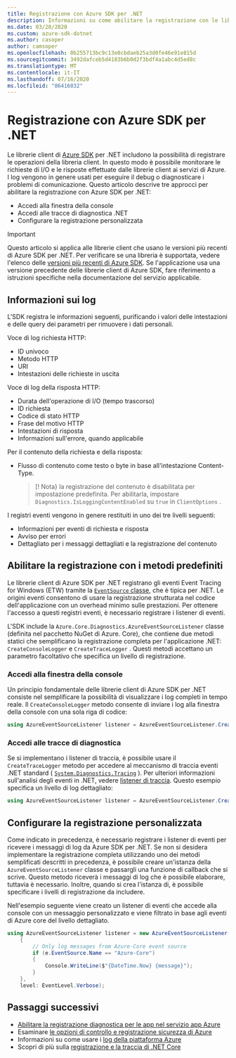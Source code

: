 ```yaml
---
title: Registrazione con Azure SDK per .NET
description: Informazioni su come abilitare la registrazione con le librerie client di Azure SDK per .NET
ms.date: 03/20/2020
ms.custom: azure-sdk-dotnet
ms.author: casoper
author: camsoper
ms.openlocfilehash: 0b255713bc9c13e0cbdaeb25a3d0fe46e91e815d
ms.sourcegitcommit: 3492dafceb5d4183b6b0d2f3bdf4a1abc4d5ed8c
ms.translationtype: MT
ms.contentlocale: it-IT
ms.lasthandoff: 07/16/2020
ms.locfileid: "86416032"
---
```

# <a name="logging-with-the-azure-sdk-for-net"></a>Registrazione con Azure SDK per .NET

Le librerie client di [Azure SDK](https://azure.microsoft.com/downloads/) per .NET includono la possibilità di registrare le operazioni della libreria client. In questo modo è possibile monitorare le richieste di I/O e le risposte effettuate dalle librerie client ai servizi di Azure. I log vengono in genere usati per eseguire il debug o diagnosticare i problemi di comunicazione. Questo articolo descrive tre approcci per abilitare la registrazione con Azure SDK per .NET:

- Accedi alla finestra della console
- Accedi alle tracce di diagnostica .NET
- Configurare la registrazione personalizzata

> [!IMPORTANT]
> Questo articolo si applica alle librerie client che usano le versioni più recenti di Azure SDK per .NET. Per verificare se una libreria è supportata, vedere l'elenco delle [versioni più recenti di Azure SDK](https://azure.github.io/azure-sdk/releases/latest/index.html). Se l'applicazione usa una versione precedente delle librerie client di Azure SDK, fare riferimento a istruzioni specifiche nella documentazione del servizio applicabile.

## <a name="log-information"></a>Informazioni sui log

L'SDK registra le informazioni seguenti, purificando i valori delle intestazioni e delle query dei parametri per rimuovere i dati personali.

Voce di log richiesta HTTP:

- ID univoco
- Metodo HTTP
- URI
- Intestazioni delle richieste in uscita

Voce di log della risposta HTTP:

- Durata dell'operazione di I/O (tempo trascorso)
- ID richiesta
- Codice di stato HTTP
- Frase del motivo HTTP
- Intestazioni di risposta
- Informazioni sull'errore, quando applicabile

Per il contenuto della richiesta e della risposta:

- Flusso di contenuto come testo o byte in base all'intestazione Content-Type.
     > [! Nota} la registrazione del contenuto è disabilitata per impostazione predefinita. Per abilitarla, impostare `Diagnostics.IsLoggingContentEnabled` su `true` in `ClientOptions` .

I registri eventi vengono in genere restituiti in uno dei tre livelli seguenti:

- Informazioni per eventi di richiesta e risposta
- Avviso per errori
- Dettagliato per i messaggi dettagliati e la registrazione del contenuto

## <a name="enable-logging-with-built-in-methods"></a>Abilitare la registrazione con i metodi predefiniti

Le librerie client di Azure SDK per .NET registrano gli eventi Event Tracing for Windows (ETW) tramite la [ `EventSource` classe](/dotnet/api/system.diagnostics.tracing.eventsource), che è tipica per .NET. Le origini eventi consentono di usare la registrazione strutturata nel codice dell'applicazione con un overhead minimo sulle prestazioni. Per ottenere l'accesso a questi registri eventi, è necessario registrare i listener di eventi.

L'SDK include la `Azure.Core.Diagnostics.AzureEventSourceListener` classe (definita nel pacchetto NuGet di Azure. Core), che contiene due metodi statici che semplificano la registrazione completa per l'applicazione .NET: `CreateConsoleLogger` e `CreateTraceLogger` . Questi metodi accettano un parametro facoltativo che specifica un livello di registrazione.

### <a name="log-to-the-console-window"></a>Accedi alla finestra della console

Un principio fondamentale delle librerie client di Azure SDK per .NET consiste nel semplificare la possibilità di visualizzare i log completi in tempo reale. Il `CreateConsoleLogger` metodo consente di inviare i log alla finestra della console con una sola riga di codice:

```csharp
using AzureEventSourceListener listener = AzureEventSourceListener.CreateConsoleLogger();
```

### <a name="log-to-diagnostic-traces"></a>Accedi alle tracce di diagnostica

Se si implementano i listener di traccia, è possibile usare il `CreateTraceLogger` metodo per accedere al meccanismo di traccia eventi .NET standard ( [`System.Diagnostics.Tracing`](/dotnet/api/system.diagnostics.tracing) ). Per ulteriori informazioni sull'analisi degli eventi in .NET, vedere [listener di traccia](../framework/debug-trace-profile/trace-listeners.md). Questo esempio specifica un livello di log dettagliato:

```csharp
using AzureEventSourceListener listener = AzureEventSourceListener.CreateTraceLogger(EventLevel.Verbose);
```

## <a name="configure-custom-logging"></a>Configurare la registrazione personalizzata

Come indicato in precedenza, è necessario registrare i listener di eventi per ricevere i messaggi di log da Azure SDK per .NET. Se non si desidera implementare la registrazione completa utilizzando uno dei metodi semplificati descritti in precedenza, è possibile creare un'istanza della `AzureEventSourceListener` classe e passargli una funzione di callback che si scrive. Questo metodo riceverà i messaggi di log che è possibile elaborare, tuttavia è necessario. Inoltre, quando si crea l'istanza di, è possibile specificare i livelli di registrazione da includere.

Nell'esempio seguente viene creato un listener di eventi che accede alla console con un messaggio personalizzato e viene filtrato in base agli eventi di Azure core del livello dettagliato.

```csharp
using AzureEventSourceListener listener = new AzureEventSourceListener((e, message) =>
    {
        // Only log messages from Azure-Core event source
        if (e.EventSource.Name == "Azure-Core")
        {
            Console.WriteLine($"{DateTime.Now} {message}");
        }
    },
    level: EventLevel.Verbose);
```

## <a name="next-steps"></a>Passaggi successivi

- [Abilitare la registrazione diagnostica per le app nel servizio app Azure](/azure/app-service/troubleshoot-diagnostic-logs)
- Esaminare [le opzioni di controllo e registrazione sicurezza di Azure](/azure/security/fundamentals/log-audit)
- Informazioni su come usare i [log della piattaforma Azure](/azure/azure-monitor/platform/platform-logs-overview)
- Scopri di più sulla [registrazione e la traccia di .NET Core](../core/diagnostics/logging-tracing.md)
